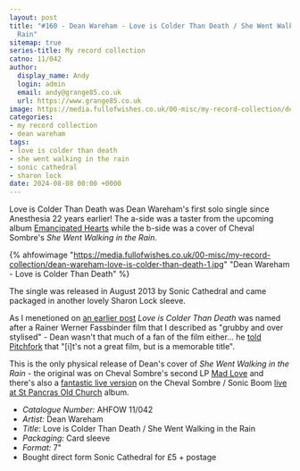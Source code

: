 ```yaml
---
layout: post
title: "#160 - Dean Wareham - Love is Colder Than Death / She Went Walking in the
  Rain"
sitemap: true
series-title: My record collection
catno: 11/042
author:
  display_name: Andy
  login: admin
  email: andy@grange85.co.uk
  url: https://www.grange85.co.uk
image: https://media.fullofwishes.co.uk/00-misc/my-record-collection/dean-wareham-love-is-colder-than-death-1.jpg
categories:
- my record collection
- dean wareham
tags:
- love is colder than death
- she went walking in the rain
- sonic cathedral
- sharon lock
date: 2024-08-08 00:00 +0000
---
```

Love is Colder Than Death was Dean Wareham's first solo single since Anesthesia 22 years earlier! The a-side was a taster from the upcoming album [Emancipated Hearts](/database/dean-wareham/releases/emancipated-hearts/) while the b-side was a cover of Cheval Sombre's _She Went Walking in the Rain_.

{% ahfowimage "https://media.fullofwishes.co.uk/00-misc/my-record-collection/dean-wareham-love-is-colder-than-death-1.jpg" "Dean Wareham - Love is Colder Than Death" %}

The single was released in August 2013 by Sonic Cathedral and came packaged in another lovely Sharon Lock sleeve. 

As I menetioned on [an earlier post](/2024/03/14/my-record-collection-118-dean-wareham-emancipated-hearts-test-pressing/) _Love is Colder Than Death_ was named after a Rainer Werner Fassbinder film that I described as "grubby and over stylised" - Dean wasn't that much of a fan of the film either... he [told Pitchfork](https://pitchfork.com/news/52051-listen-dean-wareham-galaxie-500-luna-shares-new-single-love-is-colder-than-death/) that "\[i\]t's not a great film, but is a memorable title".

This is the only physical release of Dean's cover of _She Went Walking in the Rain_ - the original was on Cheval Sombre's second LP [Mad Love](https://chevalsombre.bandcamp.com/album/mad-love-2) and there's also a [fantastic live version](https://chevalsombre.bandcamp.com/track/she-went-walking-in-the-rain) on the Cheval Sombre / Sonic Boom [live at St Pancras Old Church](https://chevalsombre.bandcamp.com/album/cheval-sombre-with-sonic-boom-recorded-live-at-st-pancras-old-church-london) album.

 - *Catalogue Number:* AHFOW 11/042
 - *Artist:* Dean Wareham
 - *Title:* Love is Colder Than Death / She Went Walking in the Rain
 - *Packaging:* Card sleeve
 - *Format:* 7"
 - Bought direct form Sonic Cathedral for £5 + postage
